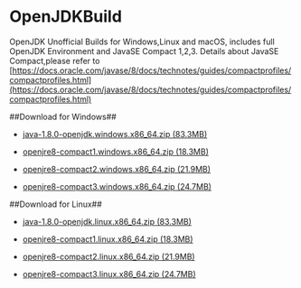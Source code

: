 # OpenJDKBuild
OpenJDK Unofficial Builds for Windows,Linux and macOS, includes full OpenJDK Environment and JavaSE Compact 1,2,3. Details about JavaSE Compact,please refer to [https://docs.oracle.com/javase/8/docs/technotes/guides/compactprofiles/compactprofiles.html](https://docs.oracle.com/javase/8/docs/technotes/guides/compactprofiles/compactprofiles.html)

##Download for Windows##

- [java-1.8.0-openjdk.windows.x86_64.zip (83.3MB)](https://github.com/vlinx-io/OpenJDKBuild/releases/download/win/java-1.8.0-openjdk.windows.x86_64.zip "java-1.8.0-openjdk.windows.x86_64.zip")

- [openjre8-compact1.windows.x86_64.zip (18.3MB)](https://github.com/vlinx-io/OpenJDKBuild/releases/download/win/openjre8-compact1.windows.x86_64.zip "openjre8-compact1.windows.x86_64.zip")

- [openjre8-compact2.windows.x86_64.zip (21.9MB)](https://github.com/vlinx-io/OpenJDKBuild/releases/download/win/openjre8-compact2.windows.x86_64.zip "openjre8-compact2.windows.x86_64.zip")

- [openjre8-compact3.windows.x86_64.zip (24.7MB)](https://github.com/vlinx-io/OpenJDKBuild/releases/download/win/openjre8-compact3.windows.x86_64.zip "openjre8-compact3.windows.x86_64.zip")


##Download for Linux##

- [java-1.8.0-openjdk.linux.x86_64.zip (83.3MB)](https://github.com/vlinx-io/OpenJDKBuild/releases/download/linux/java-1.8.0-openjdk.linux.x86_64.tar.gz "java-1.8.0-openjdk.linux.x86_64.zip")

- [openjre8-compact1.linux.x86_64.zip (18.3MB)](https://github.com/vlinx-io/OpenJDKBuild/releases/download/linux/openjre8-compact1.linux.x86_64.tar.gz "openjre8-compact1.linux.x86_64.zip")

- [openjre8-compact2.linux.x86_64.zip (21.9MB)](https://github.com/vlinx-io/OpenJDKBuild/releases/download/linux/openjre8-compact2.linux.x86_64.tar.gz "openjre8-compact2.linux.x86_64.zip")

- [openjre8-compact3.linux.x86_64.zip (24.7MB)](https://github.com/vlinx-io/OpenJDKBuild/releases/download/linux/openjre8-compact3.linux.x86_64.tar.gz "openjre8-compact3.linux.x86_64.zip")







